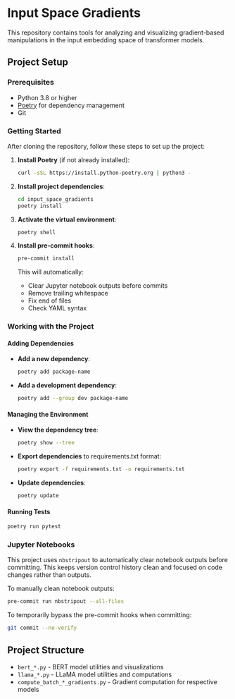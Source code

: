# Input Space Gradients

This repository contains tools for analyzing and visualizing gradient-based manipulations in the input embedding space of transformer models.

## Project Setup

### Prerequisites

- Python 3.8 or higher
- [Poetry](https://python-poetry.org/) for dependency management
- Git

### Getting Started

After cloning the repository, follow these steps to set up the project:

1. **Install Poetry** (if not already installed):
   ```bash
   curl -sSL https://install.python-poetry.org | python3 -
   ```

2. **Install project dependencies**:
   ```bash
   cd input_space_gradients
   poetry install
   ```

3. **Activate the virtual environment**:
   ```bash
   poetry shell
   ```

4. **Install pre-commit hooks**:
   ```bash
   pre-commit install
   ```
   This will automatically:
   - Clear Jupyter notebook outputs before commits
   - Remove trailing whitespace
   - Fix end of files
   - Check YAML syntax

### Working with the Project

#### Adding Dependencies

- **Add a new dependency**:
  ```bash
  poetry add package-name
  ```

- **Add a development dependency**:
  ```bash
  poetry add --group dev package-name
  ```

#### Managing the Environment

- **View the dependency tree**:
  ```bash
  poetry show --tree
  ```

- **Export dependencies** to requirements.txt format:
  ```bash
  poetry export -f requirements.txt -o requirements.txt
  ```

- **Update dependencies**:
  ```bash
  poetry update
  ```

#### Running Tests

```bash
poetry run pytest
```

### Jupyter Notebooks

This project uses `nbstripout` to automatically clear notebook outputs before committing. This keeps version control history clean and focused on code changes rather than outputs.

To manually clean notebook outputs:
```bash
pre-commit run nbstripout --all-files
```

To temporarily bypass the pre-commit hooks when committing:
```bash
git commit --no-verify
```

## Project Structure

- `bert_*.py` - BERT model utilities and visualizations
- `llama_*.py` - LLaMA model utilities and computations
- `compute_batch_*_gradients.py` - Gradient computation for respective models
